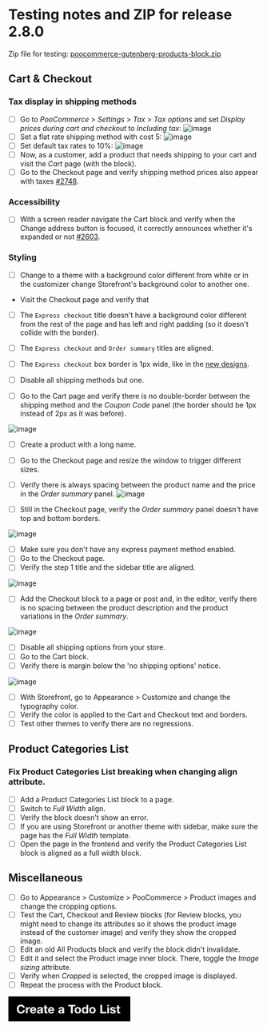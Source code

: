 # Testing notes and ZIP for release 2.8.0

Zip file for testing: [poocommerce-gutenberg-products-block.zip](https://github.com/poocommerce/poocommerce-gutenberg-products-block/files/4826924/poocommerce-gutenberg-products-block.zip)

## Cart & Checkout <!-- heading -->

### Tax display in shipping methods <!-- heading -->

-   [ ] Go to _PooCommerce_ > _Settings_ > _Tax_ > _Tax options_ and set _Display prices during cart and checkout_ to _Including tax_:
        ![image](https://user-images.githubusercontent.com/3616980/83771631-c5a36300-a682-11ea-9a42-dfa71a1e6641.png)
-   [ ] Set a flat rate shipping method with cost 5:
        ![image](https://user-images.githubusercontent.com/3616980/83772266-7d387500-a683-11ea-8105-17e47ee68487.png)
-   [ ] Set default tax rates to 10%:
        ![image](https://user-images.githubusercontent.com/3616980/83772343-90e3db80-a683-11ea-976e-e20b530e8707.png)
-   [ ] Now, as a customer, add a product that needs shipping to your cart and visit the _Cart_ page (with the block).
-   [ ] Go to the Checkout page and verify shipping method prices also appear with taxes [#2748](https://github.com/poocommerce/poocommerce-gutenberg-products-block/pull/2748).

### Accessibility <!-- heading -->

-   [ ] With a screen reader navigate the Cart block and verify when the Change address button is focused, it correctly announces whether it's expanded or not [#2603](https://github.com/poocommerce/poocommerce-gutenberg-products-block/pull/2603).

### Styling <!-- heading -->

-   [ ] Change to a theme with a background color different from white or in the customizer change Storefront's background color to another one.
-   Visit the Checkout page and verify that <!-- heading -->
-   [ ] The `Express checkout` title doesn't have a background color different from the rest of the page and has left and right padding (so it doesn't collide with the border).
-   [ ] The `Express checkout` and `Order summary` titles are aligned.
-   [ ] The `Express checkout` box border is 1px wide, like in the [new designs](https://user-images.githubusercontent.com/3616980/83534129-c0161380-a4f0-11ea-985f-851b40d2e92b.png).

-   [ ] Disable all shipping methods but one.
-   [ ] Go to the Cart page and verify there is no double-border between the shipping method and the _Coupon Code_ panel (the border should be 1px instead of 2px as it was before).

![image](https://user-images.githubusercontent.com/3616980/84389951-25f05280-abf7-11ea-90d5-27d182982e43.png)

-   [ ] Create a product with a long name.
-   [ ] Go to the Checkout page and resize the window to trigger different sizes.
-   [ ] Verify there is always spacing between the product name and the price in the _Order summary_ panel.
        ![image](https://user-images.githubusercontent.com/3616980/84388946-ad3cc680-abf5-11ea-94cf-2f4c30f5e40e.png)

-   [ ] Still in the Checkout page, verify the _Order summary_ panel doesn't have top and bottom borders.

![image](https://user-images.githubusercontent.com/3616980/84389065-d2313980-abf5-11ea-9215-1356919d29ed.png)

-   [ ] Make sure you don't have any express payment method enabled.
-   [ ] Go to the Checkout page.
-   [ ] Verify the step 1 title and the sidebar title are aligned.

![image](https://user-images.githubusercontent.com/3616980/84397770-5dfb9380-abff-11ea-8ca4-12cd393cd8b1.png)

-   [ ] Add the Checkout block to a page or post and, in the editor, verify there is no spacing between the product description and the product variations in the _Order summary_.

![image](https://user-images.githubusercontent.com/3616980/84389163-f2f98f00-abf5-11ea-9f77-63032fee21f6.png)

-   [ ] Disable all shipping options from your store.
-   [ ] Go to the Cart block.
-   [ ] Verify there is margin below the 'no shipping options' notice.

![image](https://user-images.githubusercontent.com/3616980/84391799-be87d200-abf9-11ea-9d50-dd6e8b11cf5b.png)

-   [ ] With Storefront, go to Appearance > Customize and change the typography color.
-   [ ] Verify the color is applied to the Cart and Checkout text and borders.
-   [ ] Test other themes to verify there are no regressions.

## Product Categories List <!-- heading -->

### Fix Product Categories List breaking when changing align attribute. <!-- heading -->

-   [ ] Add a Product Categories List block to a page.
-   [ ] Switch to _Full Width_ align.
-   [ ] Verify the block doesn't show an error.
-   [ ] If you are using Storefront or another theme with sidebar, make sure the page has the _Full Width_ template.
-   [ ] Open the page in the frontend and verify the Product Categories List block is aligned as a full width block.

## Miscellaneous <!-- heading -->

-   [ ] Go to Appearance > Customize > PooCommerce > Product images and change the cropping options.
-   [ ] Test the Cart, Checkout and Review blocks (for Review blocks, you might need to change its attributes so it shows the product image instead of the customer image) and verify they show the cropped image.
-   [ ] Edit an old All Products block and verify the block didn't invalidate.
-   [ ] Edit it and select the Product image inner block. There, toggle the _Image sizing_ attribute.
-   [ ] Verify when _Cropped_ is selected, the cropped image is displayed.
-   [ ] Repeat the process with the Product block.

[![Create Todo list](https://raw.githubusercontent.com/senadir/todo-my-markdown/master/public/github-button.svg?sanitize=true)](https://git-todo.netlify.app/create)
